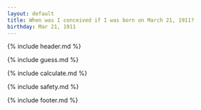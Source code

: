 ```yaml
---
layout: default
title: When was I conceived if I was born on March 21, 1911?
birthday: Mar 21, 1911
---
```


{% include header.md %}

{% include guess.md %}

{% include calculate.md %}

{% include safety.md %}

{% include footer.md %}



